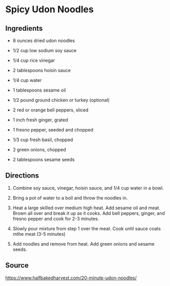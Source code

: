Spicy Udon Noodles
==================


Ingredients
-----------

* 8 ounces dried udon noodles

* 1/2 cup low sodium soy sauce

* 1/4 cup rice vinegar

* 2 tablespoons hoisin sauce

* 1/4 cup water

* 1 tablespoons sesame oil

* 1/2 pound ground chicken or turkey (optional)

* 2 red or orange bell peppers, sliced

* 1 inch fresh ginger, grated

* 1 fresno pepper, seeded and chopped

* 1/3 cup fresh basil, chopped

* 2 green onions, chopped

* 2 tablespoons sesame seeds


Directions
----------

1) Combine soy sauce, vinegar, hoisin sauce, and 1/4 cup water in a bowl.

2) Bring a pot of water to a boil and throw the noodles in.

3) Heat a large skilled over medium high heat. Add sesame oil and meat. Brown all over and break it up as it cooks. Add bell peppers, ginger, and fresno pepper and cook for 2-3 minutes.

4) Slowly pour mixture from step 1 over the meat. Cook until sauce coats mthe meat (3-5 minutes)

5) Add noodles and remove from heat. Add green onions and sesame seeds.


Source
------

https://www.halfbakedharvest.com/20-minute-udon-noodles/
